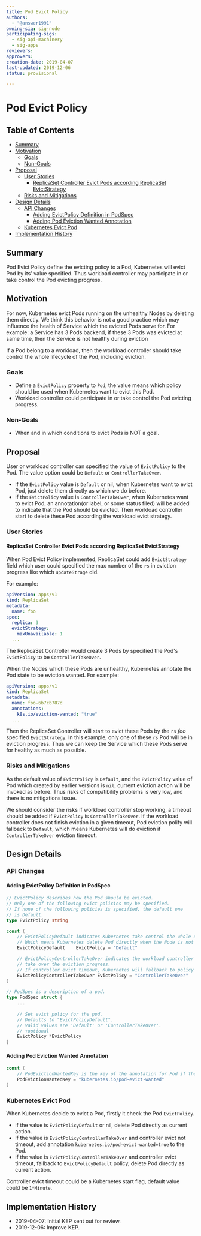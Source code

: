 ```yaml
---
title: Pod Evict Policy
authors:
  - "@answer1991"
owning-sig: sig-node
participating-sigs:
  - sig-api-machinery
  - sig-apps
reviewers:
approvers:
creation-date: 2019-04-07
last-updated: 2019-12-06
status: provisional

---
```


# Pod Evict Policy

## Table of Contents

<!-- toc -->
- [Summary](#summary)
- [Motivation](#motivation)
  - [Goals](#goals)
  - [Non-Goals](#non-goals)
- [Proposal](#proposal)
  - [User Stories](#user-stories)
    - [ReplicaSet Controller Evict Pods according ReplicaSet EvictStrategy](#replicaset-controller-evict-pods-according-replicaset-evictstrategy)
  - [Risks and Mitigations](#risks-and-mitigations)
- [Design Details](#design-details)
  - [API Changes](#api-changes)
    - [Adding EvictPolicy Definition in PodSpec](#adding-evictpolicy-definition-in-podspec)
    - [Adding Pod Eviction Wanted Annotation](#adding-pod-eviction-wanted-annotation)
  - [Kubernetes Evict Pod](#kubernetes-evict-pod)
- [Implementation History](#implementation-history)
<!-- /toc -->

## Summary

Pod Evict Policy define the evicting policy to a Pod, Kubernetes will evict Pod by its' value specified.
Thus workload controller may participate in or take control the Pod evicting progress.

## Motivation

For now, Kubernetes evict Pods running on the unhealthy Nodes by deleting them directly. 
We think this behavior is not a good practice which may influence the health of Service which the evicted Pods serve for.
For example: a Service has 3 Pods backend, if these 3 Pods was evicted at same time, then the Service is not healthy during eviction

If a Pod belong to a workload, then the workload controller should take control the whole lifecycle of the Pod, including eviction. 

### Goals

- Define a `EvictPolicy` property to `Pod`, the value means which policy should be used when Kubernetes want to evict this Pod.
- Workload controller could participate in or take control the Pod evicting progress.

### Non-Goals

- When and in which conditions to evict Pods is NOT a goal.

## Proposal

User or workload controller can specified the value of `EvictPolicy` to the Pod. The value option could be `Default` or `ControllerTakeOver`.

- If the `EvictPolicy` value is `Default` or nil, when Kubernetes want to evict Pod, just delete them directly as which we do before.
- If the `EvictPolicy` value is `ControllerTakeOver`, when Kubernetes want to evict Pod, an annotation(or label, or some status filed) will be added to indicate that the Pod should be evicted. 
Then workload controller start to delete these Pod according the workload evict strategy.

### User Stories

#### ReplicaSet Controller Evict Pods according ReplicaSet EvictStrategy

When Pod Evict Policy implemented, ReplicaSet could add `EvictStrategy` field which user could specified the max number of the `rs` in eviction progress like which `updateStrage` did.
 
For example:
```yaml
apiVersion: apps/v1
kind: ReplicaSet
metadata:
  name: foo
spec:
  replica: 3
  evictStrategy:
    maxUnavailable: 1
  ...
```

The ReplicaSet Controller would create 3 Pods by specified the Pod's `EvictPolicy` to be `ControllerTakeOver`.

When the Nodes which these Pods are unhealthy, Kubernetes annotate the Pod state to be eviction wanted. For example:

```yaml
apiVersion: apps/v1
kind: ReplicaSet
metadata:
  name: foo-6b7cb787d
  annotations:
    k8s.io/eviction-wanted: "true"
  ...
```

Then the ReplicaSet Controller will start to evict these Pods by the `rs` *foo* specified `EvictStrategy`. In this example, only one of these `rs` Pod will be in eviction progress.
Thus we can keep the Service which these Pods serve for healthy as much as possible.

### Risks and Mitigations

As the default value of `EvictPolicy` is `Default`, and the `EvictPolicy` value of Pod which created by earlier versions is `nil`, current eviction action will be invoked as before.
Thus risks of compatibility problems is very low, and there is no mitigations issue.

We should consider the risks if workload controller stop working, a timeout should be added if `EvictPolicy` is `ControllerTakeOver`. 
If the workload controller does not finish eviction in a given timeout, Pod eviction polify will fallback to `Default`, which means Kubernetes will do eviction if `ControllerTakeOver` eviction timeout.

## Design Details

### API Changes

#### Adding EvictPolicy Definition in PodSpec

```go
// EvictPolicy describes how the Pod should be evicted.
// Only one of the following evict policies may be specified.
// If none of the following policies is specified, the default one
// is Default.
type EvictPolicy string

const (
    // EvictPolicyDefault indicates Kubernetes take control the whole eviction progress.
    // Which means Kubernetes delete Pod directly when the Node is not healthy which the Pod running on.
	EvictPolicyDefault    EvictPolicy = "Default"

    // EvictPolicyControllerTakeOver indicates the workload controller which Pod belong to will
    // take over the eviction progress.
    // If controller evict timeout, Kubernetes will fallback to policy EvictPolicyDefault.
	EvictPolicyControllerTakeOver EvictPolicy = "ControllerTakeOver"
)

// PodSpec is a description of a pod.
type PodSpec struct {
	...
    
    // Set evict policy for the pod.
    // Defaults to "EvictPolicyDefault".
    // Valid values are 'Default' or 'ControllerTakeOver'.
    // +optional
    EvictPolicy *EvictPolicy
}
```

#### Adding Pod Eviction Wanted Annotation

```go
const (
    // PodEvictionWantedKey is the key of the annotation for Pod if the Pod is eviction wanted.
	PodEvictionWantedKey = "kubernetes.io/pod-evict-wanted"
)
```

### Kubernetes Evict Pod

When Kubernetes decide to evict a Pod, firstly it check the Pod `EvictPolicy`. 

* If the value is `EvictPolicyDefault` or nil, delete Pod directly as current action.
* If the value is `EvictPolicyControllerTakeOver` and controller evict not timeout, add annotation `kubernetes.io/pod-evict-wanted=true` to the Pod.
* If the value is `EvictPolicyControllerTakeOver` and controller evict timeout, fallback to `EvictPolicyDefault` policy, delete Pod directly as current action.

Controller evict timeout could be a Kubernetes start flag, default value could be `1*Minute`.

## Implementation History

- 2019-04-07: Initial KEP sent out for review.
- 2019-12-06: Improve KEP.